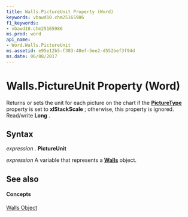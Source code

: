 ```yaml
---
title: Walls.PictureUnit Property (Word)
keywords: vbawd10.chm25165986
f1_keywords:
- vbawd10.chm25165986
ms.prod: word
api_name:
- Word.Walls.PictureUnit
ms.assetid: e95e12b5-f383-48ef-5ee2-d552bef3f94d
ms.date: 06/08/2017
---
```



# Walls.PictureUnit Property (Word)

Returns or sets the unit for each picture on the chart if the  **[PictureType](http://msdn.microsoft.com/library/098dac46-ec2d-ea2d-71e9-1094a5f0b23a%28Office.15%29.aspx)** property is set to **xlStackScale** ; otherwise, this property is ignored. Read/write **Long** .


## Syntax

 _expression_ . **PictureUnit**

 _expression_ A variable that represents a **[Walls](Word.Walls.md)** object.


## See also


#### Concepts


[Walls Object](Word.Walls.md)

